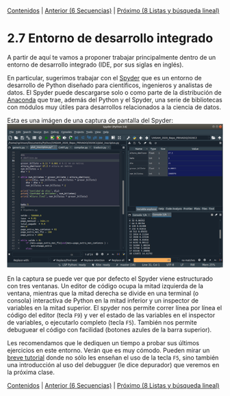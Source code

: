 [Contenidos](../Contenidos.md) \| [Anterior (6 Secuencias)](06_Secuencias.md) \| [Próximo (8 Listas y búsqueda lineal)](08_IteradoresLista.md)

# 2.7 Entorno de desarrollo integrado

A partir de aquí te vamos a proponer trabajar principalmente dentro de un entorno de desarrollo integrado (IDE, por sus siglas en inglés).

En particular, sugerimos trabajar con el [Spyder](https://www.spyder-ide.org/) que es un entorno de desarrollo de Python diseñado para científicos, ingenieros y analistas de datos. El Spyder puede descargarse solo o como parte de la distribución de [Anaconda](https://www.anaconda.com/products/individual) que trae, además del Python y el Spyder, una serie de bibliotecas con módulos muy útiles para desarrollos relacionados a la ciencia de datos.


Esta es una imágen de una captura de pantalla del Spyder: 
![Ventana de Spyder](Spyder.png)


En la captura se puede ver que por defecto el Spyder viene estructurado con tres ventanas. Un editor de código ocupa la mitad izquierda de la ventana, mientras que la mitad derecha se divide en una terminal (o consola) interactiva de Python en la mitad inferior y un inspector de variables en la mitad superior. El spyder nos permite correr línea por línea el código del editor (tecla `F9`) y ver el estado de las variables en el inspector de variables, o ejecutarlo completo (tecla `F5`). También nos permite debuguear el código con facilidad (botones azules de la barra superior).

Les recomendamos que le dediquen un tiempo a probar sus últimos ejercicios en este entorno. Verán que es muy cómodo. Pueden mirar un [breve tutorial](https://www.youtube.com/watch?v=0fxURPC1YFs) donde no sólo les enseñan el uso de la tecla `F5`, sino también una introducción al uso del debugguer (le dice depurador) que veremos en la próxima clase.

[Contenidos](../Contenidos.md) \| [Anterior (6 Secuencias)](06_Secuencias.md) \| [Próximo (8 Listas y búsqueda lineal)](08_IteradoresLista.md)

